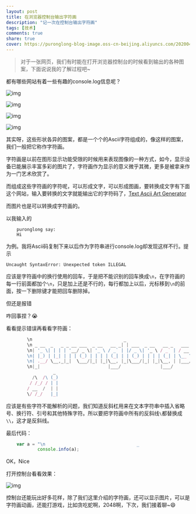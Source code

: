 ```yaml
---
layout: post
title: 在浏览器控制台输出字符画
description: "记一次在控制台输出字符画"
tags: [技术]
comments: true
share: true
cover: https://puronglong-blog-image.oss-cn-beijing.aliyuncs.com/20200420151417.png
---
```


> 对于一张网页，我们有时能在打开浏览器控制台的时候看到输出的各种图案，下面说说我的了解过程吧~

都有哪些网站有着一些有趣的console.log信息呢？

<!-- more -->

![img](https://puronglong-blog-image.oss-cn-beijing.aliyuncs.com/20200420150845.jpg)

![img](https://puronglong-blog-image.oss-cn-beijing.aliyuncs.com/20200420150900.jpg)

![img](https://puronglong-blog-image.oss-cn-beijing.aliyuncs.com/20200420150917.jpg)

![img](https://puronglong-blog-image.oss-cn-beijing.aliyuncs.com/20200420150929.jpg)

其实呀，这些形状各异的图案，都是一个个的Ascii字符组成的，像这样的图案，我们一般把它称作字符画。

字符画是以前在图形显示功能受限的时候用来表现图像的一种方式，如今，显示设备已能展示丰富多彩的图片了，字符画作为显示的意义微乎其微，更多是被拿来作为一门艺术欣赏了。

而组成这些字符画的字符呢，可以形成文字，可以形成图画，要转换成文字有下面这个网站，输入要转换的文字就能输出它的字符码了，[Text Ascii Art Generator](http://patorjk.com/software/taag/)

而图片也是可以转换成字符画的。

以我输入的

```
	puronglong say:
	Hi
```

为例。我将Ascii码复制下来以后作为字符串进行console.log却发现这样不行。提示

```
Uncaught SyntaxError: Unexpected token ILLEGAL
```

应该是字符画中的换行使用的回车，于是把不能识别的回车换成```\n```，在字符画的每一行前面都加个```\n```，只是加上还是不行的，每行都加上以后，光标移到```\n```的前面，按一下删除键才能把回车删除掉。

但还是报错

咋回事捏？😭

看看提示错误再看看字符画：

```js
		\n                                   _
		\n _ __  _   _ _ __ ___  _ __   __ _| | ___  _ __   __ _   ___  __ _ _   _   _
		\n| '_ \| | | | '__/ _ \| '_ \ / _` | |/ _ \| '_ \ / _` | / __|/ _` | | | | (_)
		\n| |_) | |_| | | | (_) | | | | (_| | | (_) | | | | (_| | \__ \ (_| | |_| |  _
		\n| .__/ \__,_|_|  \___/|_| |_|\__, |_|\___/|_| |_|\__, | |___/\__,_|\__, | (_)
		\n|_|                          |___/               |___/             |___/
		          _
		  /\  /\ (_)
		 / /_/ / | |
		/ __  /  | |
		\/ /_/   |_|
```

应该是有些字符不能解析的问题，我们知道反斜杠用来在文本字符串中插入省略号、换行符、引号和其他特殊字符。所以要把字符画中所有的反斜线```\```都替换成```\\```，这才是反斜线。

最后代码：

```js
	var a = "\n                                   _                                         \n _ __  _   _ _ __ ___  _ __   __ _| | ___  _ __   __ _   ___  __ _ _   _   _ \n| '_ \\| | | | '__/ _ \\| '_ \\ / _` | |/ _ \\| '_ \\ / _` | / __|/ _` | | | | (_)\n| |_) | |_| | | | (_) | | | | (_| | | (_) | | | | (_| | \\__ \\ (_| | |_| |  _ \n| .__/ \\__,_|_|  \\___/|_| |_|\\__, |_|\\___/|_| |_|\\__, | |___/\\__,_|\\__, | (_)\n|_|                          |___/               |___/             |___/     \n          _                                                                  \n  /\\  /\\ (_)                                                                 \n / /_/ / | |                                                                 \n/ __  /  | |                                                                 \n\\/ /_/   |_|            😃";
            console.info(a);
```

OK，Nice

打开控制台看看效果：

![img](https://puronglong-blog-image.oss-cn-beijing.aliyuncs.com/20200420150939.png)

控制台还能玩出好多花样，除了我们这里介绍的字符画，还可以显示图片，可以是字符画动画，还能打游戏，比如贪吃蛇啊，2048啊，下次，我们接着聊~😄